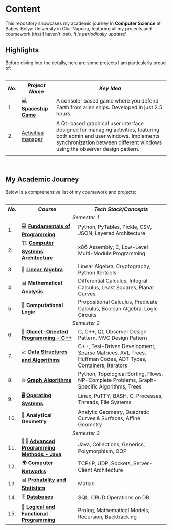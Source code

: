 # Content

This repository showcases my academic journey in **Computer Science** at Babeș-Bolyai University in Cluj-Napoca, featuring all my projects and coursework (that I haven’t lost). _It is periodically updated._

## Highlights

Before diving into the details, here are some projects I am particularly proud of:

<table align="left">
  
  <tr align="center">
    <th><i>No.</i></th>
    <th><i>Project Name</i></th>
    <th><i>Key Idea</i></th>
  </tr>

  <tr>
    <td>1.</td>
    <td>💻 <a href="https://github.com/alexzmmv/Univerisity/tree/main/Sem%201/Fundamentals%20of%20programing/e"><strong>Spaceship Game</strong></a></td>
    <td>A console-based game where you defend Earth from alien ships. Developed in just 2.5 hours.</td>
  </tr>
  
  <tr>
    <td>2.</td>
    <td>
        <a href="https://github.com/alexzmmv/Univerisity/tree/main/Sem%202/OOP/a10-alexzmmv">Activities manager</a>
    </td>
    <td>
        A Qt-based graphical user interface designed for managing activities, featuring both admin and user windows. 
        Implements synchronization between different windows using the observer design pattern.
    </td>
  </tr>
  
  <tr>
    <td colspan="3"><i></i></td>
  </tr>
  
</table>

.

## My Academic Journey

Below is a comprehensive list of my coursework and projects:

<table align="left">
  <tr align="center">
    <th><i>No.</i></th>
    <th><i>Course</i></th>
    <th><i>Tech Stack/Concepts</i></th>
  </tr>

  <tr>
    <td colspan="3" align="center"><i>Semester 1</i></td>
  </tr>
  
  <tr>
    <td>1.</td>
    <td>💻 <a href="https://github.com/alexzmmv/Univerisity/tree/main/Sem%201/Fundamentals%20of%20programing"><strong>Fundamentals of Programming</strong></a></td>
    <td>Python, PyTables, Pickle, CSV, JSON, Layered Architecture</td>
  </tr>
  
  <tr>
    <td>2.</td>
    <td>🏗️ <a href="https://github.com/alexzmmv/Univerisity/tree/main/Sem%201/Computer%20systems%20architecture"><strong>Computer Systems Architecture</strong></a></td>
    <td>x86 Assembly, C, Low-Level Multi-Module Programming</td>
  </tr>
  
  <tr>
    <td>3.</td>
    <td>📐 <a href="https://github.com/alexzmmv/Univerisity/tree/main/Sem%201/Algebra"><strong>Linear Algebra</strong></a></td>
    <td>Linear Algebra, Cryptography, Python Itertools</td>
  </tr>
  
  <tr>
    <td>4.</td>
    <td>📊 <strong>Mathematical Analysis</strong></td>
    <td>Differential Calculus, Integral Calculus, Least Squares, Planar Curves</td>
  </tr>
  
  <tr>
    <td>5.</td>
    <td>🤖 <strong>Computational Logic</strong></td>
    <td>Propositional Calculus, Predicate Calculus, Boolean Algebra, Logic Circuits</td>
  </tr>
  
  <tr>
    <td colspan="3" align="center"><i>Semester 2</i></td>
  </tr>
  
  <tr>
    <td>6.</td>
    <td>🧩 <a href="https://github.com/alexzmmv/Univerisity/tree/main/Sem%202/OOP"><strong>Object-Oriented Programming - C++</strong></a></td>
    <td>C, C++, Qt, Observer Design Pattern, MVC Design Pattern</td>
  </tr>
  
  <tr>
    <td>7.</td>
    <td>📈 <a href="https://github.com/alexzmmv/Univerisity/tree/main/Sem%202/DSA"><strong>Data Structures and Algorithms</strong></a></td>
    <td>C++, Test-Driven Development, Sparse Matrices, AVL Trees, Huffman Codes, ADT Types, Containers, Iterators</td>
  </tr>
  
  <tr>
    <td>8.</td>
    <td>🌐 <a href="https://github.com/alexzmmv/Univerisity/tree/main/Sem%202/Graph%20algorithms/Final"><strong>Graph Algorithms</strong></a></td>
    <td>Python, Topological Sorting, Flows, NP-Complete Problems, Graph-Specific Algorithms, Trees</td>
  </tr>
  
  <tr>
    <td>9.</td>
    <td>🖥️ <a href="https://github.com/alexzmmv/Univerisity/tree/main/Sem%202/Operating%20Systems"><strong>Operating Systems</strong></a></td>
    <td>Linux, PuTTY, BASH, C, Processes, Threads, File Systems</td>
  </tr>
  
  <tr>
    <td>10.</td>
    <td>📐 <strong>Analytical Geometry</strong></td>
    <td>Analytic Geometry, Quadratic Curves & Surfaces, Affine Geometry</td>
  </tr>
  
  <tr>
    <td colspan="3" align="center"><i>Semester 3</i></td>
  </tr>
  
  <tr>
    <td>11.</td>
    <td>🧑‍💻 <a href="https://github.com/alexzmmv/Univerisity/tree/main/Sem%203/MAP"><strong>Advanced Programming Methods - Java</strong></a></td>
    <td>Java, Collections, Generics, Polymorphism, OOP</td>
  </tr>
  
  <tr>
    <td>12.</td>
    <td>🌍 <a href="https://github.com/alexzmmv/Univerisity/tree/main/Sem%203/Retele"><strong>Computer Networks</strong></a></td>
    <td>TCP/IP, UDP, Sockets, Server-Client Architecture</td>
  </tr>
  
  <tr>
    <td>13.</td>
    <td>📊 <a href="https://github.com/alexzmmv/Univerisity/tree/main/Sem%203/PS/Lab%201"><strong>Probability and Statistics</strong></a></td>
    <td>Matlab</td>
  </tr>
  
  <tr>
    <td>14.</td>
    <td>🗄️ <a href="https://github.com/alexzmmv/Univerisity/tree/main/Sem%203/Databases"><strong>Databases</strong></a></td>
    <td>SQL, CRUD Operations on DB</td>
  </tr>
  
  <tr>
    <td>15.</td>
    <td>🧠 <a href="https://github.com/alexzmmv/Univerisity/tree/main/Sem%203/PLF"><strong>Logical and Functional Programming</strong></a></td>
    <td>Prolog, Mathematical Models, Recursion, Backtracking</td>
  </tr>
</table>
